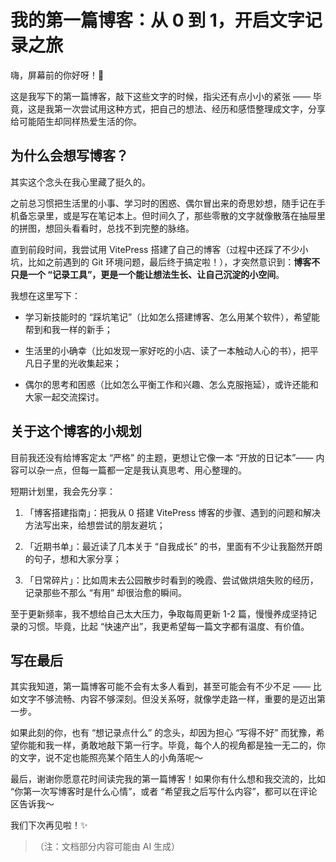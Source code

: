 # 我的第一篇博客：从 0 到 1，开启文字记录之旅

嗨，屏幕前的你好呀！👋

这是我写下的第一篇博客，敲下这些文字的时候，指尖还有点小小的紧张 —— 毕竟，这是我第一次尝试用这种方式，把自己的想法、经历和感悟整理成文字，分享给可能陌生却同样热爱生活的你。

## 为什么会想写博客？

其实这个念头在我心里藏了挺久的。

之前总习惯把生活里的小事、学习时的困惑、偶尔冒出来的奇思妙想，随手记在手机备忘录里，或是写在笔记本上。但时间久了，那些零散的文字就像散落在抽屉里的拼图，想回头看看时，总找不到完整的脉络。

直到前段时间，我尝试用 VitePress 搭建了自己的博客（过程中还踩了不少小坑，比如之前遇到的 Git 环境问题，最后终于搞定啦！），才突然意识到：**博客不只是一个 “记录工具”，更是一个能让想法生长、让自己沉淀的小空间**。

我想在这里写下：



* 学习新技能时的 “踩坑笔记”（比如怎么搭建博客、怎么用某个软件），希望能帮到和我一样的新手；

* 生活里的小确幸（比如发现一家好吃的小店、读了一本触动人心的书），把平凡日子里的光收集起来；

* 偶尔的思考和困惑（比如怎么平衡工作和兴趣、怎么克服拖延），或许还能和大家一起交流探讨。

## 关于这个博客的小规划

目前我还没有给博客定太 “严格” 的主题，更想让它像一本 “开放的日记本”—— 内容可以杂一点，但每一篇都一定是我认真思考、用心整理的。

短期计划里，我会先分享：



1. 「博客搭建指南」：把我从 0 搭建 VitePress 博客的步骤、遇到的问题和解决方法写出来，给想尝试的朋友避坑；

2. 「近期书单」：最近读了几本关于 “自我成长” 的书，里面有不少让我豁然开朗的句子，想和大家分享；

3. 「日常碎片」：比如周末去公园散步时看到的晚霞、尝试做烘焙失败的经历，记录那些不那么 “有用” 却很治愈的瞬间。

至于更新频率，我不想给自己太大压力，争取每周更新 1-2 篇，慢慢养成坚持记录的习惯。毕竟，比起 “快速产出”，我更希望每一篇文字都有温度、有价值。

## 写在最后

其实我知道，第一篇博客可能不会有太多人看到，甚至可能会有不少不足 —— 比如文字不够流畅、内容不够深刻。但没关系呀，就像学走路一样，重要的是迈出第一步。

如果此刻的你，也有 “想记录点什么” 的念头，却因为担心 “写得不好” 而犹豫，希望你能和我一样，勇敢地敲下第一行字。毕竟，每个人的视角都是独一无二的，你的文字，说不定也能照亮某个陌生人的小角落呢～

最后，谢谢你愿意花时间读完我的第一篇博客！如果你有什么想和我交流的，比如 “你第一次写博客时是什么心情”，或者 “希望我之后写什么内容”，都可以在评论区告诉我～

我们下次再见啦！✨

> （注：文档部分内容可能由 AI 生成）